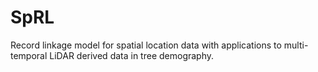 # SpRL
Record linkage model for spatial location data with applications to multi-temporal LiDAR derived data in tree demography.
